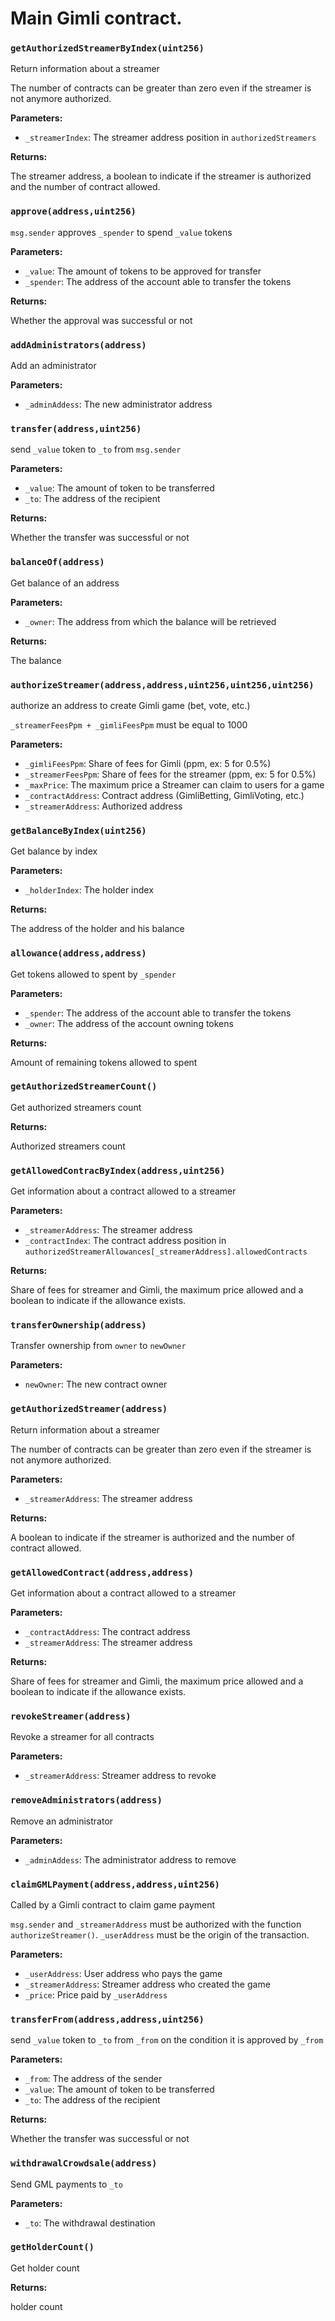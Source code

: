 # Main Gimli contract.

### `getAuthorizedStreamerByIndex(uint256)`

Return information about a streamer

The number of contracts can be greater than zero even if the streamer is not anymore authorized.

**Parameters:**

  - `_streamerIndex`: The streamer address position in `authorizedStreamers`

**Returns:**

The streamer address, a boolean to indicate if the streamer is authorized and the number of contract allowed.

### `approve(address,uint256)`

`msg.sender` approves `_spender` to spend `_value` tokens

**Parameters:**

  - `_value`: The amount of tokens to be approved for transfer
  - `_spender`: The address of the account able to transfer the tokens

**Returns:**

Whether the approval was successful or not

### `addAdministrators(address)`

Add an administrator

**Parameters:**

  - `_adminAddess`: The new administrator address

### `transfer(address,uint256)`

send `_value` token to `_to` from `msg.sender`

**Parameters:**

  - `_value`: The amount of token to be transferred
  - `_to`: The address of the recipient

**Returns:**

Whether the transfer was successful or not

### `balanceOf(address)`

Get balance of an address

**Parameters:**

  - `_owner`: The address from which the balance will be retrieved

**Returns:**

The balance

### `authorizeStreamer(address,address,uint256,uint256,uint256)`

authorize an address to create Gimli game (bet, vote, etc.)

`_streamerFeesPpm + _gimliFeesPpm` must be equal to 1000

**Parameters:**

  - `_gimliFeesPpm`: Share of fees for Gimli (ppm, ex: 5 for 0.5%)
  - `_streamerFeesPpm`: Share of fees for the streamer (ppm, ex: 5 for 0.5%)
  - `_maxPrice`: The maximum price a Streamer can claim to users for a game
  - `_contractAddress`: Contract address (GimliBetting, GimliVoting, etc.)
  - `_streamerAddress`: Authorized address

### `getBalanceByIndex(uint256)`

Get balance by index

**Parameters:**

  - `_holderIndex`: The holder index

**Returns:**

The address of the holder and his balance

### `allowance(address,address)`

Get tokens allowed to spent by `_spender`

**Parameters:**

  - `_spender`: The address of the account able to transfer the tokens
  - `_owner`: The address of the account owning tokens

**Returns:**

Amount of remaining tokens allowed to spent

### `getAuthorizedStreamerCount()`

Get authorized streamers count

**Returns:**

Authorized streamers count

### `getAllowedContracByIndex(address,uint256)`

Get information about a contract allowed to a streamer

**Parameters:**

  - `_streamerAddress`: The streamer address
  - `_contractIndex`: The contract address position in `authorizedStreamerAllowances[_streamerAddress].allowedContracts`

**Returns:**

Share of fees for streamer and Gimli, the maximum price allowed and a boolean to indicate if the allowance exists.

### `transferOwnership(address)`

Transfer ownership from `owner` to `newOwner`

**Parameters:**

  - `newOwner`: The new contract owner

### `getAuthorizedStreamer(address)`

Return information about a streamer

The number of contracts can be greater than zero even if the streamer is not anymore authorized.

**Parameters:**

  - `_streamerAddress`: The streamer address

**Returns:**

A boolean to indicate if the streamer is authorized and the number of contract allowed.

### `getAllowedContract(address,address)`

Get information about a contract allowed to a streamer

**Parameters:**

  - `_contractAddress`: The contract address
  - `_streamerAddress`: The streamer address

**Returns:**

Share of fees for streamer and Gimli, the maximum price allowed and a boolean to indicate if the allowance exists.

### `revokeStreamer(address)`

Revoke a streamer for all contracts

**Parameters:**

  - `_streamerAddress`: Streamer address to revoke

### `removeAdministrators(address)`

Remove an administrator

**Parameters:**

  - `_adminAddess`: The administrator address to remove

### `claimGMLPayment(address,address,uint256)`

Called by a Gimli contract to claim game payment

`msg.sender` and `_streamerAddress` must be authorized with the function `authorizeStreamer()`. `_userAddress` must be the origin of the transaction.

**Parameters:**

  - `_userAddress`: User address who pays the game
  - `_streamerAddress`: Streamer address who created the game
  - `_price`: Price paid by `_userAddress`

### `transferFrom(address,address,uint256)`

send `_value` token to `_to` from `_from` on the condition it is approved by `_from`

**Parameters:**

  - `_from`: The address of the sender
  - `_value`: The amount of token to be transferred
  - `_to`: The address of the recipient

**Returns:**

Whether the transfer was successful or not

### `withdrawalCrowdsale(address)`

Send GML payments  to `_to`

**Parameters:**

  - `_to`: The withdrawal destination

### `getHolderCount()`

Get holder count

**Returns:**

holder count

